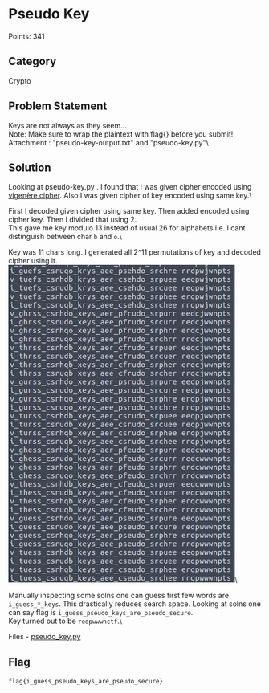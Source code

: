 # Pseudo Key
Points: 341
## Category
Crypto
## Problem Statement
Keys are not always as they seem...\
Note: Make sure to wrap the plaintext with flag{} before you submit!\
Attachment : "pseudo-key-output.txt" and "pseudo-key.py"\
## Solution

Looking at pseudo-key.py . I found that I was given cipher encoded using [vigenère cipher](https://en.wikipedia.org/wiki/Vigen%C3%A8re_cipher). Also I was given cipher of key encoded using same key.\

First I decoded given cipher using same key. Then added encoded using cipher key. Then I divided that using 2.\
This gave me key modulo 13 instead of usual 26 for alphabets i.e. I cant distinguish between char `b` and `o`.\

Key was 11 chars long. I generated all 2^11 permutations of key and decoded cipher using it.\
![Possible solns](files/possible_solns.jpg)\

Manually inspecting some solns one can guess first few words are `i_guess_*_keys`. This drastically reduces search space. Looking at solns one can say flag is `i_guess_pseudo_keys_are_pseudo_secure`.\
Key turned out to be `redpwwwnctf`.\

Files - [pseudo_key.py](files/pseudo_key.py)
## Flag
```
flag{i_guess_pseudo_keys_are_pseudo_secure}
```
